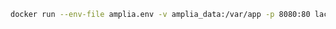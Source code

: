 ﻿```sh
docker run --env-file amplia.env -v amplia_data:/var/app -p 8080:80 lacunasoftware/amplia:4.5
```
